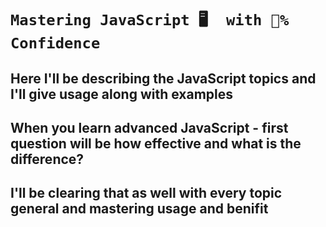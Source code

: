 # `Mastering JavaScript 🖥️  with 💯% Confidence`

## Here I'll be describing the JavaScript topics and I'll give usage along with examples


## When you learn advanced JavaScript - first question will be how effective and what is the difference?


## I'll be clearing that as well with every topic general and mastering usage and benifit